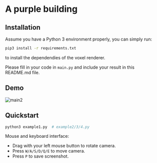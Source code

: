 # A purple building

## Installation

Assume you have a Python 3 environment properly, you can simply run:

```sh
pip3 install -r requirements.txt
```

to install the dependendies of the voxel renderer.

Please fill in your code in `main.py` and include your result in this README.md file.

## Demo
![main2](https://user-images.githubusercontent.com/38712162/163805219-22a35a64-ecee-4713-bdbb-f3b6e60ff98e.jpg)


## Quickstart

```sh
python3 example1.py  # example2/3/4.py
```

Mouse and keyboard interface:

+ Drag with your left mouse button to rotate camera.
+ Press `W/A/S/D/Q/E` to move camera.
+ Press `P` to save screenshot.

